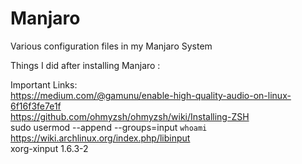 # Manjaro
Various configuration files in my Manjaro System  

Things I did after installing Manjaro :  


Important Links:  
https://medium.com/@gamunu/enable-high-quality-audio-on-linux-6f16f3fe7e1f  
https://github.com/ohmyzsh/ohmyzsh/wiki/Installing-ZSH  
sudo usermod --append --groups=input `whoami`   
https://wiki.archlinux.org/index.php/libinput  
xorg-xinput 1.6.3-2   




